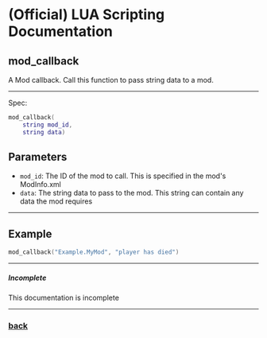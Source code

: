 
# (Official) LUA Scripting Documentation

## mod_callback

A Mod callback. Call this function to pass string data to a mod.

___

Spec:

```lua
mod_callback(
	string mod_id,
	string data)
```

## Parameters

- `mod_id`: The ID of the mod to call. This is specified in the mod's ModInfo.xml
- `data`: The string data to pass to the mod. This string can contain any data the mod requires

___

## Example

```lua
mod_callback("Example.MyMod", "player has died")
```

___

##### Incomplete

This documentation is incomplete

___

### [back](../other)
